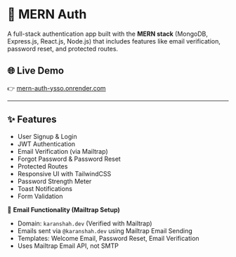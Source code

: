 # 🔐 MERN Auth

A full-stack authentication app built with the **MERN stack** (MongoDB, Express.js, React.js, Node.js) that includes features like email verification, password reset, and protected routes.

## 🌐 Live Demo

👉 [mern-auth-ysso.onrender.com](https://mern-auth-ysso.onrender.com)

---

## ✨ Features

- User Signup & Login
- JWT Authentication
- Email Verification (via Mailtrap)
- Forgot Password & Password Reset
- Protected Routes
- Responsive UI with TailwindCSS
- Password Strength Meter
- Toast Notifications
- Form Validation

📩 **Email Functionality (Mailtrap Setup)**

- Domain: `karanshah.dev` (Verified with Mailtrap)
- Emails sent via `@karanshah.dev` using Mailtrap Email Sending
- Templates: Welcome Email, Password Reset, Email Verification
- Uses Mailtrap Email API, not SMTP
